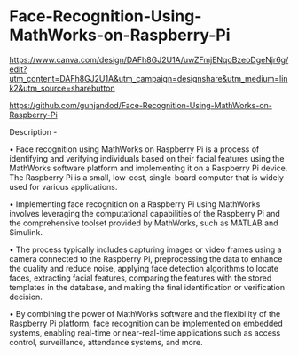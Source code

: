 # Face-Recognition-Using-MathWorks-on-Raspberry-Pi
https://www.canva.com/design/DAFh8GJ2U1A/uwZFmjENqoBzeoDgeNjr6g/edit?utm_content=DAFh8GJ2U1A&utm_campaign=designshare&utm_medium=link2&utm_source=sharebutton

https://github.com/gunjandod/Face-Recognition-Using-MathWorks-on-Raspberry-Pi

Description -

•	Face recognition using MathWorks on Raspberry Pi is a process of identifying and verifying individuals based on their facial features using the MathWorks software platform and implementing it on a Raspberry Pi device. The Raspberry Pi is a small, low-cost, single-board computer that is widely used for various applications.

•	Implementing face recognition on a Raspberry Pi using MathWorks involves leveraging the computational capabilities of the Raspberry Pi and the comprehensive toolset provided by MathWorks, such as MATLAB and Simulink. 

•	The process typically includes capturing images or video frames using a camera connected to the Raspberry Pi, preprocessing the data to enhance the quality and reduce noise, applying face detection algorithms to locate faces, extracting facial features, comparing the features with the stored templates in the database, and making the final identification or verification decision.

•	By combining the power of MathWorks software and the flexibility of the Raspberry Pi platform, face recognition can be implemented on embedded systems, enabling real-time or near-real-time applications such as access control, surveillance, attendance systems, and more.
